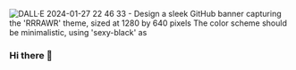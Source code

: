 ![DALL·E 2024-01-27 22 46 33 - Design a sleek GitHub banner capturing the 'RRRAWR' theme, sized at 1280 by 640 pixels  The color scheme should be minimalistic, using 'sexy-black' as](https://github.com/indrad3v4/indrad3v4/assets/120383053/5808baba-c9a0-467a-9b1a-2a931c1e655f)

### Hi there 👋

<!--
**indrad3v4/indrad3v4** is a ✨ _special_ ✨ repository because its `README.md` (this file) appears on your GitHub profile.

Here are some ideas to get you started:

- 🔭 I’m currently working on ...
- 🌱 I’m currently learning ...
- 👯 I’m looking to collaborate on ...
- 🤔 I’m looking for help with ...
- 💬 Ask me about ...
- 📫 How to reach me: ...
- 😄 Pronouns: ...
- ⚡ Fun fact: ...
-->
